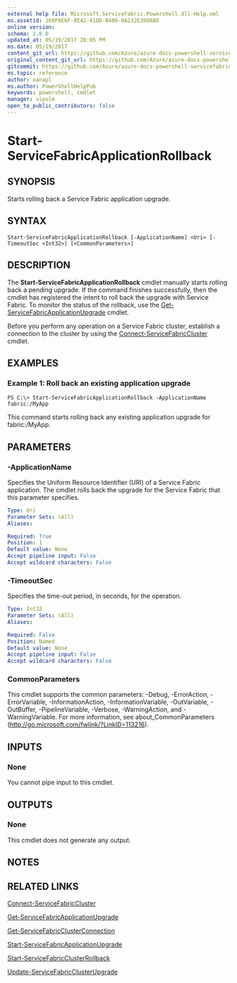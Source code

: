 ```yaml
---
external help file: Microsoft.ServiceFabric.Powershell.dll-Help.xml
ms.assetid: 169F0E6F-8E42-41DD-B406-0A232E380A8D
online version:
schema: 2.0.0
updated_at: 05/19/2017 20:05 PM
ms.date: 05/19/2017
content_git_url: https://github.com/Azure/azure-docs-powershell-servicefabric/blob/master/Service-Fabric-cmdlets/ServiceFabric/vlatest/Start-ServiceFabricApplicationRollback.md
original_content_git_url: https://github.com/Azure/azure-docs-powershell-servicefabric/blob/master/Service-Fabric-cmdlets/ServiceFabric/vlatest/Start-ServiceFabricApplicationRollback.md
gitcommit: https://github.com/Azure/azure-docs-powershell-servicefabric/blob/8d4c81aabdfff50fd2bedea27942bd6899fa7bd1
ms.topic: reference
author: oanapl
ms.author: PowerShellHelpPub
keywords: powershell, cmdlet
manager: vipulm
open_to_public_contributors: false
---
```


# Start-ServiceFabricApplicationRollback

## SYNOPSIS
Starts rolling back a Service Fabric application upgrade.

## SYNTAX

```
Start-ServiceFabricApplicationRollback [-ApplicationName] <Uri> [-TimeoutSec <Int32>] [<CommonParameters>]
```

## DESCRIPTION
The **Start-ServiceFabricApplicationRollback** cmdlet manually starts rolling back a pending upgrade.
If the command finishes successfully, then the cmdlet has registered the intent to roll back the upgrade with Service Fabric.
To monitor the status of the rollback, use the [Get-ServiceFabricApplicationUpgrade](./Get-ServiceFabricApplicationUpgrade.md) cmdlet.

Before you perform any operation on a Service Fabric cluster, establish a connection to the cluster by using the [Connect-ServiceFabricCluster](./Connect-ServiceFabricCluster.md) cmdlet.

## EXAMPLES

### Example 1: Roll back an existing application upgrade
```
PS C:\> Start-ServiceFabricApplicationRollback -ApplicationName fabric:/MyApp
```

This command starts rolling back any existing application upgrade for fabric:/MyApp.

## PARAMETERS

### -ApplicationName
Specifies the Uniform Resource Identifier (URI) of a Service Fabric application.
The cmdlet rolls back the upgrade for the Service Fabric that this parameter specifies.

```yaml
Type: Uri
Parameter Sets: (All)
Aliases: 

Required: True
Position: 1
Default value: None
Accept pipeline input: False
Accept wildcard characters: False
```

### -TimeoutSec
Specifies the time-out period, in seconds, for the operation.

```yaml
Type: Int32
Parameter Sets: (All)
Aliases: 

Required: False
Position: Named
Default value: None
Accept pipeline input: False
Accept wildcard characters: False
```

### CommonParameters
This cmdlet supports the common parameters: -Debug, -ErrorAction, -ErrorVariable, -InformationAction, -InformationVariable, -OutVariable, -OutBuffer, -PipelineVariable, -Verbose, -WarningAction, and -WarningVariable. For more information, see about_CommonParameters (http://go.microsoft.com/fwlink/?LinkID=113216).

## INPUTS

### None
You cannot pipe input to this cmdlet.

## OUTPUTS

### None
This cmdlet does not generate any output.

## NOTES

## RELATED LINKS

[Connect-ServiceFabricCluster](./Connect-ServiceFabricCluster.md)

[Get-ServiceFabricApplicationUpgrade](./Get-ServiceFabricApplicationUpgrade.md)

[Get-ServiceFabricClusterConnection](./Get-ServiceFabricClusterConnection.md)

[Start-ServiceFabricApplicationUpgrade](./Start-ServiceFabricApplicationUpgrade.md)

[Start-ServiceFabricClusterRollback](./Start-ServiceFabricClusterRollback.md)

[Update-ServiceFabricClusterUpgrade](./Update-ServiceFabricClusterUpgrade)
